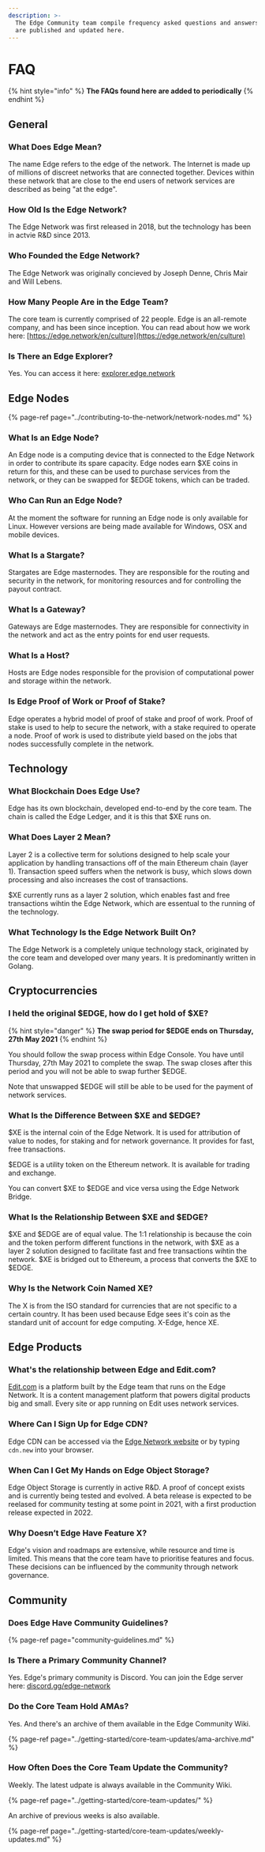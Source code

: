 ```yaml
---
description: >-
  The Edge Community team compile frequency asked questions and answers. These
  are published and updated here.
---
```


# FAQ

{% hint style="info" %}
**The FAQs found here are added to periodically**
{% endhint %}

## General

### What Does Edge Mean?

The name Edge refers to the edge of the network. The Internet is made up of millions of discreet networks that are connected together. Devices within these network that are close to the end users of network services are described as being "at the edge".

### How Old Is the Edge Network?

The Edge Network was first released in 2018, but the technology has been in actvie R&D since 2013.

### Who Founded the Edge Network?

The Edge Network was originally concieved by Joseph Denne, Chris Mair and Will Lebens.

### How Many People Are in the Edge Team?

The core team is currently comprised of 22 people. Edge is an all-remote company, and has been since inception. You can read about how we work here: [https://edge.network/en/culture](https://edge.network/en/culture)

### Is There an Edge Explorer?

Yes. You can access it here: [explorer.edge.network](https://explorer.edge.network)

## Edge Nodes

{% page-ref page="../contributing-to-the-network/network-nodes.md" %}

### What Is an Edge Node?

An Edge node is a computing device that is connected to the Edge Network in order to contribute its spare capacity. Edge nodes earn $XE coins in return for this, and these can be used to purchase services from the network, or they can be swapped for $EDGE tokens, which can be traded.

### Who Can Run an Edge Node?

At the moment the software for running an Edge node is only available for Linux. However versions are being made available for Windows, OSX and mobile devices.

### What Is a Stargate?

Stargates are Edge masternodes. They are responsible for the routing and security in the network, for monitoring resources and for controlling the payout contract.

### What Is a Gateway?

Gateways are Edge masternodes. They are responsible for connectivity in the network and act as the entry points for end user requests.

### What Is a Host?

Hosts are Edge nodes responsible for the provision of computational power and storage within the network.

### Is Edge Proof of Work or Proof of Stake?

Edge operates a hybrid model of proof of stake and proof of work. Proof of stake is used to help to secure the network, with a stake required to operate a node. Proof of work is used to distribute yield based on the jobs that nodes successfully complete in the network.

## Technology

### What Blockchain Does Edge Use?

Edge has its own blockchain, developed end-to-end by the core team. The chain is called the Edge Ledger, and it is this that $XE runs on.

### What Does Layer 2 Mean?

Layer 2 is a collective term for solutions designed to help scale your application by handling transactions off of the main Ethereum chain \(layer 1\). Transaction speed suffers when the network is busy, which slows down processing and also increases the cost of transactions.

$XE currently runs as a layer 2 solution, which enables fast and free transactions wihtin the Edge Network, which are essentual to the running of the technology.

### What Technology Is the Edge Network Built On?

The Edge Network is a completely unique technology stack, originated by the core team and developed over many years. It is predominantly written in Golang.

## Cryptocurrencies

### I held the original $EDGE, how do I get hold of $XE?

{% hint style="danger" %}
**The swap period for $EDGE ends on Thursday, 27th May 2021**
{% endhint %}

You should follow the swap process within Edge Console. You have until Thursday, 27th May 2021 to complete the swap. The swap closes after this period and you will not be able to swap further $EDGE.

Note that unswapped $EDGE will still be able to be used for the payment of network services.

### What Is the Difference Between $XE and $EDGE?

$XE is the internal coin of the Edge Network. It is used for attribution of value to nodes, for staking and for network governance. It provides for fast, free transactions.

$EDGE is a utility token on the Ethereum network. It is available for trading and exchange.

You can convert $XE to $EDGE and vice versa using the Edge Network Bridge.

### What Is the Relationship Between $XE and $EDGE?

$XE and $EDGE are of equal value. The 1:1 relationship is because the coin and the token perform different functions in the network, with $XE as a layer 2 solution designed to facilitate fast and free transactions wihtin the network. $XE is bridged out to Ethereum, a process that converts the $XE to $EDGE.

### Why Is the Network Coin Named XE?

The X is from the ISO standard for currencies that are not specific to a certain country. It has been used because Edge sees it's coin as the standard unit of account for edge computing. X-Edge, hence XE.

## Edge Products

### What's the relationship between Edge and Edit.com?

[Edit.com](https://edit.com) is a platform built by the Edge team that runs on the Edge Network. It is a content management platform that powers digital products big and small. Every site or app running on Edit uses network services.

### Where Can I Sign Up for Edge CDN?

Edge CDN can be accessed via the [Edge Network website](https://edge.network) or by typing `cdn.new` into your browser.

### When Can I Get My Hands on Edge Object Storage?

Edge Object Storage is currently in active R&D. A proof of concept exists and is currently being tested and evolved. A beta release is expected to be reelased for community testing at some point in 2021, with a first production release expected in 2022.

### Why Doesn’t Edge Have Feature X?

Edge's vision and roadmaps are extensive, while resource and time is limited. This means that the core team have to prioritise features and focus. These decisions can be influenced by the community through network governance.

## Community

### Does Edge Have Community Guidelines?

{% page-ref page="community-guidelines.md" %}

### Is There a Primary Community Channel?

Yes. Edge's primary community is Discord. You can join the Edge server here: [discord.gg/edge-network](https://discord.gg/edge-network)

### Do the Core Team Hold AMAs?

Yes. And there's an archive of them available in the Edge Community Wiki.

{% page-ref page="../getting-started/core-team-updates/ama-archive.md" %}

### How Often Does the Core Team Update the Community?

Weekly. The latest udpate is always available in the Community Wiki.

{% page-ref page="../getting-started/core-team-updates/" %}

An archive of previous weeks is also available.

{% page-ref page="../getting-started/core-team-updates/weekly-updates.md" %}

